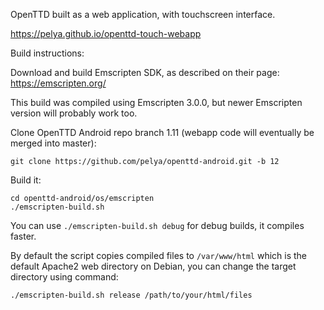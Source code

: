 OpenTTD built as a web application, with touchscreen interface.

https://pelya.github.io/openttd-touch-webapp

Build instructions:

Download and build Emscripten SDK, as described on their page: https://emscripten.org/

This build was compiled using Emscripten 3.0.0, but newer Emscripten version will probably work too.

Clone OpenTTD Android repo branch 1.11 (webapp code will eventually be merged into master):

    git clone https://github.com/pelya/openttd-android.git -b 12

Build it:

    cd openttd-android/os/emscripten
    ./emscripten-build.sh

You can use `./emscripten-build.sh debug` for debug builds, it compiles faster.

By default the script copies compiled files to `/var/www/html`
which is the default Apache2 web directory on Debian,
you can change the target directory using command:

    ./emscripten-build.sh release /path/to/your/html/files
